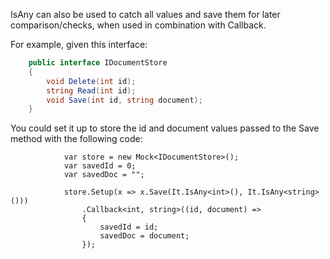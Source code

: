 IsAny can also be used to catch all values and save them for later comparison/checks, when used in combination with Callback.

For example, given this interface:

```csharp
    public interface IDocumentStore
    {
        void Delete(int id);
        string Read(int id);
        void Save(int id, string document);
    }
```

You could set it up to store the id and document values passed to the Save method with the following code:

```
            var store = new Mock<IDocumentStore>();
            var savedId = 0;
            var savedDoc = "";

            store.Setup(x => x.Save(It.IsAny<int>(), It.IsAny<string>()))
                .Callback<int, string>((id, document) =>
                {
                    savedId = id;
                    savedDoc = document;
                });
```
